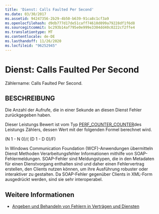 ```yaml
---
title: 'Dienst: Calls Faulted Per Second'
ms.date: 03/30/2017
ms.assetid: 94247356-2b29-4b50-b639-91ca8c1cf3a9
ms.openlocfilehash: d9db777d17de51caff74610d099a79228df1f6d8
ms.sourcegitcommit: bc293b14af795e0e999e3304dd40c0222cf2ffe4
ms.translationtype: MT
ms.contentlocale: de-DE
ms.lasthandoff: 11/26/2020
ms.locfileid: "96252945"
---
```

# <a name="service-calls-faulted-per-second"></a>Dienst: Calls Faulted Per Second

Zählername: Calls Faulted Per Second.  
  
## <a name="description"></a>BESCHREIBUNG  

 Die Anzahl der Aufrufe, die in einer Sekunde an diesen Dienst Fehler zurückgegeben haben.  
  
 Dieser Leistungs Bewert ist vom Typ [PERF_COUNTER_COUNTER](/previous-versions/windows/it-pro/windows-server-2003/cc740048(v=ws.10))des Leistungs Zählers, dessen Wert mit der folgenden Formel berechnet wird.  
  
 (N 1 - N 0)/( (D 1 - D 0)/F)  
  
 In Windows Communication Foundation (WCF)-Anwendungen übermitteln Dienst Methoden Verarbeitungsfehler Informationen mithilfe von SOAP-Fehlermeldungen. SOAP-Fehler sind Meldungstypen, die in den Metadaten für einen Dienstvorgang enthalten sind und daher einen Fehlervertrag erstellen, den Clients nutzen können, um ihre Ausführung robuster oder interaktiver zu gestalten. Da SOAP-Fehler gegenüber Clients in XML-Form ausgedrückt werden, sind sie sehr interoperabel.  
  
## <a name="see-also"></a>Weitere Informationen

- [Angeben und Behandeln von Fehlern in Verträgen und Diensten](../../specifying-and-handling-faults-in-contracts-and-services.md)
